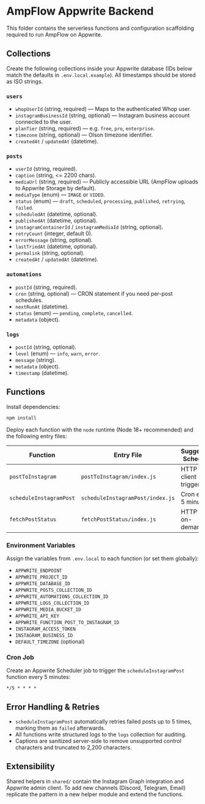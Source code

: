 # AmpFlow Appwrite Backend

This folder contains the serverless functions and configuration scaffolding required to run AmpFlow on Appwrite.

## Collections

Create the following collections inside your Appwrite database (IDs below match the defaults in `.env.local.example`). All timestamps should be stored as ISO strings.

### `users`
- `whopUserId` (string, required) — Maps to the authenticated Whop user.
- `instagramBusinessId` (string, optional) — Instagram business account connected to the user.
- `planTier` (string, required) — e.g. `free`, `pro`, `enterprise`.
- `timezone` (string, optional) — Olson timezone identifier.
- `createdAt` / `updatedAt` (datetime).

### `posts`
- `userId` (string, required).
- `caption` (string, <= 2200 chars).
- `mediaUrl` (string, required) — Publicly accessible URL (AmpFlow uploads to Appwrite Storage by default).
- `mediaType` (enum) — `IMAGE` or `VIDEO`.
- `status` (enum) — `draft`, `scheduled`, `processing`, `published`, `retrying`, `failed`.
- `scheduledAt` (datetime, optional).
- `publishedAt` (datetime, optional).
- `instagramContainerId` / `instagramMediaId` (string, optional).
- `retryCount` (integer, default 0).
- `errorMessage` (string, optional).
- `lastTriedAt` (datetime, optional).
- `permalink` (string, optional).
- `createdAt` / `updatedAt` (datetime).

### `automations`
- `postId` (string, required).
- `cron` (string, optional) — CRON statement if you need per-post schedules.
- `nextRunAt` (datetime).
- `status` (enum) — `pending`, `complete`, `cancelled`.
- `metadata` (object).

### `logs`
- `postId` (string, optional).
- `level` (enum) — `info`, `warn`, `error`.
- `message` (string).
- `metadata` (object).
- `timestamp` (datetime).

## Functions

Install dependencies:

```bash
npm install
```

Deploy each function with the `node` runtime (Node 18+ recommended) and the following entry files:

| Function | Entry File | Suggested Schedule |
| --- | --- | --- |
| `postToInstagram` | `postToInstagram/index.js` | HTTP / client triggered |
| `scheduleInstagramPost` | `scheduleInstagramPost/index.js` | Cron every 5 minutes |
| `fetchPostStatus` | `fetchPostStatus/index.js` | HTTP / on-demand |

### Environment Variables

Assign the variables from `.env.local` to each function (or set them globally):

- `APPWRITE_ENDPOINT`
- `APPWRITE_PROJECT_ID`
- `APPWRITE_DATABASE_ID`
- `APPWRITE_POSTS_COLLECTION_ID`
- `APPWRITE_AUTOMATIONS_COLLECTION_ID`
- `APPWRITE_LOGS_COLLECTION_ID`
- `APPWRITE_MEDIA_BUCKET_ID`
- `APPWRITE_API_KEY`
- `APPWRITE_FUNCTION_POST_TO_INSTAGRAM_ID`
- `INSTAGRAM_ACCESS_TOKEN`
- `INSTAGRAM_BUSINESS_ID`
- `DEFAULT_TIMEZONE` (optional)

### Cron Job

Create an Appwrite Scheduler job to trigger the `scheduleInstagramPost` function every 5 minutes:

```
*/5 * * * *
```

## Error Handling & Retries

- `scheduleInstagramPost` automatically retries failed posts up to 5 times, marking them as `failed` afterwards.
- All functions write structured logs to the `logs` collection for auditing.
- Captions are sanitized server-side to remove unsupported control characters and truncated to 2,200 characters.

## Extensibility

Shared helpers in `shared/` contain the Instagram Graph integration and Appwrite admin client. To add new channels (Discord, Telegram, Email) replicate the pattern in a new helper module and extend the functions.
